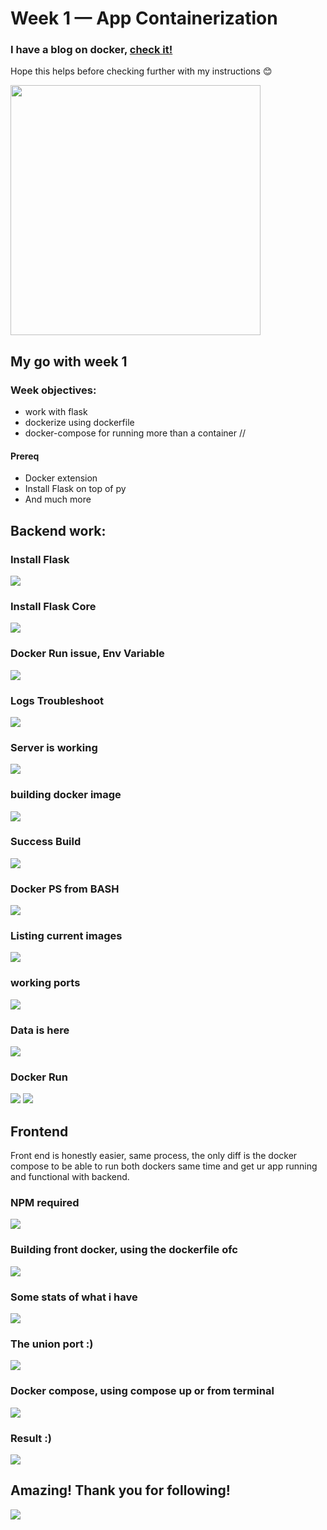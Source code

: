 # Week 1 — App Containerization


### I have a blog on docker, [check it! ](https://blog.yahya-abulhaj.dev/containers-docker-or-what-exactly-is-that)
Hope this helps before checking further with my instructions 😊

<img src="https://cdn.hashnode.com/res/hashnode/image/upload/v1655984124905/gp-4TqsOT.gif?w=1600&h=840&fit=crop&crop=entropy&auto=format,compress&gif-q=60&format=webm" width="400">


## My go with week 1

### Week objectives:
- work with flask 
- dockerize using dockerfile
- docker-compose for running more than a container //



#### Prereq 
- Docker extension
- Install Flask on top of py
- And much more


## Backend work:
### Install Flask
<img src="assets/week1/install%20flask.png">

### Install Flask Core
<img src="assets/week1/installed%20flask%20core.png">



### Docker Run issue, Env Variable
<img src="assets/week1/docker run didnt work first because we didnt set envi variable.png">

### Logs Troubleshoot

<img src="assets/week1/10- troubleshoot logs .png">


### Server is working
<img src="assets/week1/works server.png">



### building docker image
<img src="assets/week1/building the docker image.png">

### Success Build

<img src="assets/week1/success built.png">



### Docker PS from BASH
<img src="assets/week1/docker ps from bash.png">


### Listing current images
<img src="assets/week1/images built list.png">


### working ports
<img src="assets/week1/port 4567.png">

### Data is here

<img src="assets/week1/data is here!.png">


### Docker Run
<img src="assets/week1/11docker run.png">

<img src="assets/week1/12 docker run the 5th.png">


## Frontend

Front end is honestly easier, same process, the only diff is the docker compose to be able to run both dockers same time and get ur app running and functional with backend.


### NPM required
<img src="assets/week1/frontend npom install.png">


### Building front docker, using the dockerfile ofc
<img src="assets/week1/build docker front.png">

### Some stats of what i have 
<img src="assets/week1/statas.png">

### The union port :)
<img src="assets/week1/The everything ports.png">

### Docker compose, using compose up or from terminal
<img src="assets/week1/docker compose to build both containers.png">

### Result :)
<img src="assets/week1/APP LIVE.png">

## Amazing! Thank you for following!
<img src="assets/week1/sign ins.png">




